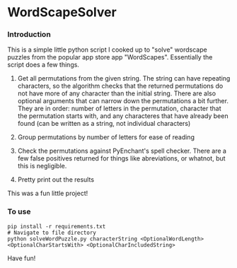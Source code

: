 # WordScapeSolver


### Introduction

This is a simple little python script I cooked up to "solve" wordscape puzzles from the popular app store app "WordScapes".
Essentially the script does a few things.

1. Get all permutations from the given string. The string can have repeating characters, so the algorithm checks that the returned permutations do not have more of any character than the initial string. There are also optional arguments that can narrow down the permutations a bit further. They are in order: number of letters in the permutation, character that the permutation starts with, and any characteres that have already been found (can be written as a string, not individual characters)

2. Group permutations by number of letters for ease of reading

3. Check the permutations against PyEnchant's spell checker. There are a few false positives returned for things like abreviations, or whatnot, but this is negligible.

4. Pretty print out the results



This was a fun little project!

### To use
```
pip install -r requirements.txt
# Navigate to file directory
python solveWordPuzzle.py characterString <OptionalWordLength> <OptionalCharStartsWith> <OptionalCharIncludedString>

```

Have fun!
